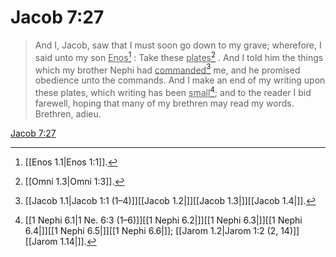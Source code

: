 # Jacob 7:27

> And I, Jacob, saw that I must soon go down to my grave; wherefore, I said unto my son <u>Enos</u>[^a] : Take these <u>plates</u>[^b] . And I told him the things which my brother Nephi had <u>commanded</u>[^c] me, and he promised obedience unto the commands. And I make an end of my writing upon these plates, which writing has been <u>small</u>[^d]; and to the reader I bid farewell, hoping that many of my brethren may read my words. Brethren, adieu.

[Jacob 7:27](https://www.churchofjesuschrist.org/study/scriptures/bofm/jacob/7?lang=eng&id=p27#p27)


[^a]: [[Enos 1.1|Enos 1:1]].  
[^b]: [[Omni 1.3|Omni 1:3]].  
[^c]: [[Jacob 1.1|Jacob 1:1 (1–4)]][[Jacob 1.2|]][[Jacob 1.3|]][[Jacob 1.4|]].  
[^d]: [[1 Nephi 6.1|1 Ne. 6:3 (1–6)]][[1 Nephi 6.2|]][[1 Nephi 6.3|]][[1 Nephi 6.4|]][[1 Nephi 6.5|]][[1 Nephi 6.6|]]; [[Jarom 1.2|Jarom 1:2 (2, 14)]][[Jarom 1.14|]].  
